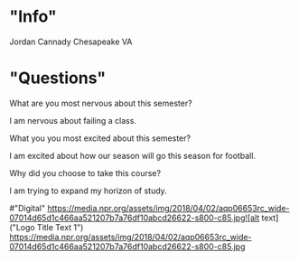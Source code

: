 # "Info"
Jordan Cannady Chesapeake VA
# "Questions"
What are you most nervous about this semester?

I am nervous about failing a class.

What you you most excited about this semester?

I am excited about how our season will go this season for football.

Why did you choose to take this course?

I am trying to expand my horizon of study.

#"Digital"
https://media.npr.org/assets/img/2018/04/02/aqp06653rc_wide-07014d65d1c466aa521207b7a76df10abcd26622-s800-c85.jpg![alt text]("Logo Title Text 1")
https://media.npr.org/assets/img/2018/04/02/aqp06653rc_wide-07014d65d1c466aa521207b7a76df10abcd26622-s800-c85.jpg
